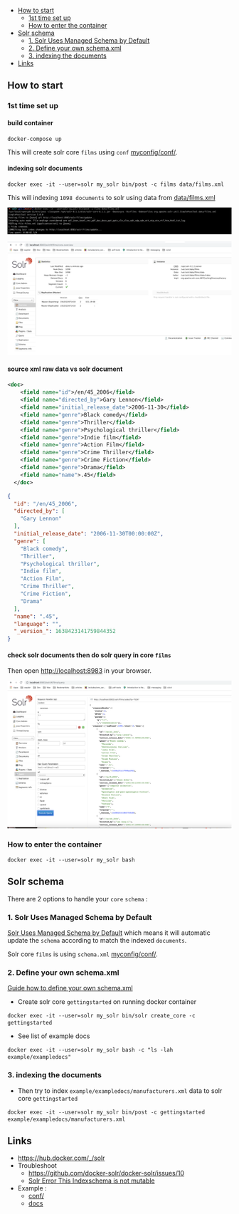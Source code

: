 - [How to start](#how-to-start)
	- [1st time set up](#1st-time-set-up)
	- [How to enter the container](#how-to-enter-the-container)
- [Solr schema](#solr-schema)
	- [1. Solr Uses Managed Schema by Default](#1-solr-uses-managed-schema-by-default)
	- [2. Define your own schema.xml](#2-define-your-own-schemaxml)
	- [3. indexing the documents](#3-indexing-the-documents)
- [Links](#links)

## How to start

### 1st time set up

#### build container

```
docker-compose up
```

This will create solr core `films` using `conf` [myconfig/conf/](https://github.com/harryosmar/apache-solr/tree/master/myconfig/conf).

#### indexing solr documents

```
docker exec -it --user=solr my_solr bin/post -c films data/films.xml
```

This will indexing `1098 documents` to solr using data from [data/films.xml](https://github.com/harryosmar/apache-solr/tree/master/data/films.xml)

![solr indexing](https://raw.githubusercontent.com/harryosmar/apache-solr/master/doc/solr-indexing.png)

![solr num docs](https://raw.githubusercontent.com/harryosmar/apache-solr/master/doc/solr-num-docs.png)

#### source xml raw data vs solr document

```xml
<doc>
    <field name="id">/en/45_2006</field>
    <field name="directed_by">Gary Lennon</field>
    <field name="initial_release_date">2006-11-30</field>
    <field name="genre">Black comedy</field>
    <field name="genre">Thriller</field>
    <field name="genre">Psychological thriller</field>
    <field name="genre">Indie film</field>
    <field name="genre">Action Film</field>
    <field name="genre">Crime Thriller</field>
    <field name="genre">Crime Fiction</field>
    <field name="genre">Drama</field>
    <field name="name">.45</field>
  </doc>
```

```json
{
  "id": "/en/45_2006",
  "directed_by": [
    "Gary Lennon"
  ],
  "initial_release_date": "2006-11-30T00:00:00Z",
  "genre": [
    "Black comedy",
    "Thriller",
    "Psychological thriller",
    "Indie film",
    "Action Film",
    "Crime Thriller",
    "Crime Fiction",
    "Drama"
  ],
  "name": ".45",
  "language": "",
  "_version_": 1638423141759844352
}
```

#### check solr documents then do solr query in core `films`

Then open [http://localhost:8983](http://localhost:8983) in your browser.

![solr query](https://raw.githubusercontent.com/harryosmar/apache-solr/master/doc/solr-query.png)

### How to enter the container

```
docker exec -it --user=solr my_solr bash
```

## Solr schema

There are 2 options to handle your `core` `schema` :

### 1. Solr Uses Managed Schema by Default

[Solr Uses Managed Schema by Default](https://lucene.apache.org/solr/guide/6_6/schema-factory-definition-in-solrconfig.html#SchemaFactoryDefinitioninSolrConfig-SolrUsesManagedSchemabyDefault) which means it will automatic update the `schema` according to match the indexed `documents`.

Solr core `films` is using `schema.xml` [myconfig/conf/](https://github.com/harryosmar/apache-solr/blob/master/myconfig/conf/schema.xml).

### 2. Define your own schema.xml

[Guide how to define your own schema.xml](https://lucene.apache.org/solr/guide/6_6/schema-factory-definition-in-solrconfig.html#SchemaFactoryDefinitioninSolrConfig-Classicschema.xml)

- Create solr core `gettingstarted` on running docker container
```
docker exec -it --user=solr my_solr bin/solr create_core -c gettingstarted
```
- See list of example docs
```
docker exec -it --user=solr my_solr bash -c "ls -lah example/exampledocs"
```

### 3. indexing the documents

- Then try to index `example/exampledocs/manufacturers.xml` data to solr core `gettingstarted`
```
docker exec -it --user=solr my_solr bin/post -c gettingstarted example/exampledocs/manufacturers.xml
```

## Links 
- https://hub.docker.com/_/solr
- Troubleshoot
	- https://github.com/docker-solr/docker-solr/issues/10
	- [Solr Error This Indexschema is not mutable](https://stackoverflow.com/questions/31719955/solr-error-this-indexschema-is-not-mutable)
- Example :
	- [conf/](https://github.com/apache/lucene-solr/tree/master/solr/example/files/conf)
	- [docs](https://github.com/apache/lucene-solr/tree/master/solr/example/exampledocs)
